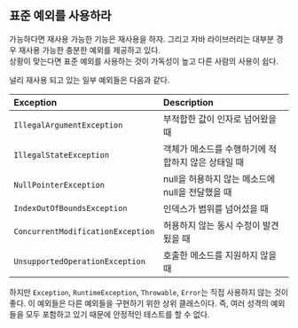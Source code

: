 ## 표준 예외를 사용하라  

가능하다면 재사용 가능한 기능은 재사용을 하자. 
그리고 자바 라이브러리는 대부분 경우 재사용 가능한 충분한 예외를 제공하고 있다.  
상황이 맞는다면 표준 예외를 사용하는 것이 가독성이 높고 다른 사람의 사용이 쉽다.  

널리 재사용 되고 있는 일부 예외들은 다음과 같다. 

|Exception|Description|
|:----|:----|
|```IllegalArgumentException```|부적합한 값이 인자로 넘어왔을 때|
|```IllegalStateException```|객체가 메소드를 수행하기에 적합하지 않은 상태일 때|
|```NullPointerException```|null을 허용하지 않는 메소드에 null을 전달했을 때|
|```IndexOutOfBoundsException```|인덱스가 범위를 넘어섰을 때|
|```ConcurrentModificationException```|허용하지 않는 동시 수정이 발견됬을 때|
|```UnsupportedOperationException```|호출한 메소드를 지원하지 않을 때|  

하지만 ```Exception```, ```RuntimeException```, ```Throwable```, ```Error```는 직접 사용하지 않는 것이 좋다. 
이 예외들은 다른 예외들을 구현하기 위한 상위 클래스이다.
즉, 여러 성격의 예외들을 모두 포함하고 있기 때문에 안정적인 테스트를 할 수 없다.